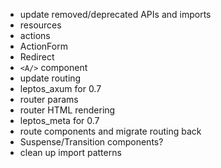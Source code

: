 - update removed/deprecated APIs and imports
- resources
- actions
- ActionForm
- Redirect
- `<A/>` component
- update routing 
- leptos_axum for 0.7
- router params
- router HTML rendering
- leptos_meta for 0.7
- route components and migrate routing back
- Suspense/Transition components?
- clean up import patterns
